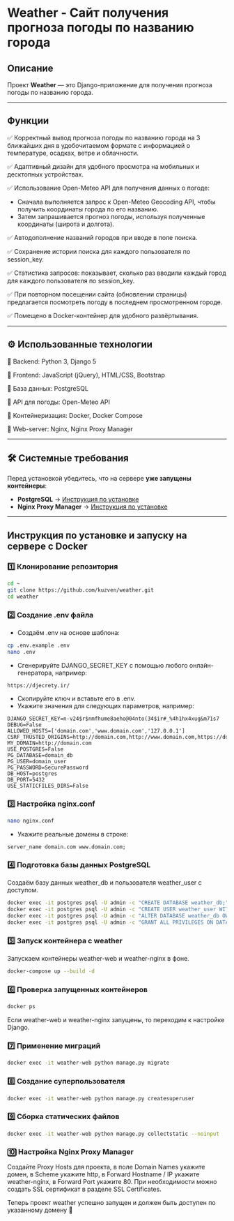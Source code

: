 # Weather - Сайт получения прогноза погоды по названию города

## Описание  
Проект **Weather** — это Django-приложение для получения прогноза погоды по названию города.

---

## Функции
✅ Корректный вывод прогноза погоды по названию города на 3 ближайших дня в удобочитаемом формате с информацией о температуре, осадках, ветре и облачности.

✅ Адаптивный дизайн для удобного просмотра на мобильных и десктопных устройствах.

✅ Использование Open-Meteo API для получения данных о погоде:
- Сначала выполняется запрос к Open-Meteo Geocoding API, чтобы получить координаты города по его названию.
- Затем запрашивается прогноз погоды, используя полученные координаты (широта и долгота).

✅ Автодополнение названий городов при вводе в поле поиска.

✅ Сохранение истории поиска для каждого пользователя по session_key.

✅ Статистика запросов: показывает, сколько раз вводили каждый город для каждого пользователя по session_key.

✅ При повторном посещении сайта (обновлении страницы) предлагается посмотреть погоду в последнем просмотренном городе.

✅ Помещено в Docker-контейнер для удобного развёртывания.

---

## ⚙ Использованные технологии
🔹 Backend: Python 3, Django 5

🔹 Frontend: JavaScript (jQuery), HTML/CSS, Bootstrap

🔹 База данных: PostgreSQL

🔹 API для погоды: Open-Meteo API

🔹 Контейнеризация: Docker, Docker Compose

🔹 Web-server: Nginx, Nginx Proxy Manager

---

## 🛠 Системные требования  
Перед установкой убедитесь, что на сервере **уже запущены контейнеры**:  
- **PostgreSQL** → [Инструкция по установке](https://github.com/kuzven/postgres)  
- **Nginx Proxy Manager** → [Инструкция по установке](https://github.com/kuzven/nginxproxymanager)

---

## Инструкция по установке и запуску на сервере с Docker

### **1️⃣ Клонирование репозитория**

```bash
cd ~
git clone https://github.com/kuzven/weather.git
cd weather
```

### **2️⃣ Создание .env файла**
- Создаём .env на основе шаблона:

```bash
cp .env.example .env
nano .env
```

- Сгенерируйте DJANGO_SECRET_KEY с помощью любого онлайн-генератора, например:

```
https://djecrety.ir/
```

- Скопируйте ключ и вставьте его в .env.
- Укажите значения для следующих параметров, например:

```
DJANGO_SECRET_KEY=n-v24$r$nmfhume8aeho@04nto(34$ir#_%4h1hx4xug&m71s7
DEBUG=False
ALLOWED_HOSTS=['domain.com','www.domain.com','127.0.0.1']
CSRF_TRUSTED_ORIGINS=http://domain.com,http://www.domain.com,https://domain.com,https://www.domain.com
MY_DOMAIN=http://domain.com
USE_POSTGRES=False
PG_DATABASE=domain_db
PG_USER=domain_user
PG_PASSWORD=SecurePassword
DB_HOST=postgres
DB_PORT=5432
USE_STATICFILES_DIRS=False
```

### **3️⃣ Настройка nginx.conf**

```bash
nano nginx.conf
```

- Укажите реальные домены в строке:

```
server_name domain.com www.domain.com;
```

### **4️⃣ Подготовка базы данных PostgreSQL**
Создаём базу данных weather_db и пользователя weather_user с доступом.

```bash
docker exec -it postgres psql -U admin -c "CREATE DATABASE weather_db;"
docker exec -it postgres psql -U admin -c "CREATE USER weather_user WITH LOGIN PASSWORD 'SecurePassword';"
docker exec -it postgres psql -U admin -c "ALTER DATABASE weather_db OWNER TO weather_user;"
docker exec -it postgres psql -U admin -c "GRANT ALL PRIVILEGES ON DATABASE weather_db TO weather_user;"
```

### **5️⃣ Запуск контейнера с weather**
Запускаем контейнеры weather-web и weather-nginx в фоне.

```bash
docker-compose up --build -d
```

### **6️⃣ Проверка запущенных контейнеров**

```bash
docker ps
```

Если weather-web и weather-nginx запущены, то переходим к настройке Django.

### **7️⃣ Применение миграций**

```bash
docker exec -it weather-web python manage.py migrate
```

### **8️⃣ Создание суперпользователя**

```bash
docker exec -it weather-web python manage.py createsuperuser
```

### **9️⃣ Сборка статических файлов**

```bash
docker exec -it weather-web python manage.py collectstatic --noinput
```

### **🔟 Настройка Nginx Proxy Manager**

Создайте Proxy Hosts для проекта, в поле Domain Names укажите домен, в Scheme укажите http, в Forward Hostname / IP укажите weather-nginx, в Forward Port укажите 80. При необходимости можно создать SSL сертификат в разделе SSL Certificates.

Теперь проект weather успешно запущен и должен быть доступен по указанному домену 🎉